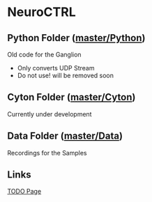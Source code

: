 <link rel="icon" href="http://icons.iconarchive.com/icons/papirus-team/papirus-apps/512/python-icon.png">

# NeuroCTRL
## Python Folder ([master/Python](./Python))
Old code for the Ganglion
 - Only converts UDP Stream
 - Do not use! will be removed soon
## Cyton Folder ([master/Cyton](./Cyton))
Currently under development

## Data Folder ([master/Data](./Data))
Recordings for the Samples

## Links
[TODO Page](https://sfz-eningen.github.io/NeuroCTRL/TODO)
